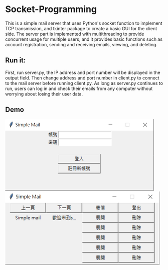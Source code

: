 # Socket-Programming

This is a simple mail server that uses Python's socket function to implement TCP transmission, and tkinter package to create a basic GUI for the client side. The server part is implemented with multithreading to provide concurrent usage for multiple users, and it provides basic functions such as account registration, sending and receiving emails, viewing, and deleting.

## Run it:

First, run server.py, the IP address and port number will be displayed in the output field. Then change address and port number in client.py to connect to the mail server before running client.py. As long as server.py continues to run, users can log in and check their emails from any computer without worrying about losing their user data.

## Demo
![image](https://github.com/JTR3267/Socket-Programming/blob/main/demo1.png)
![image](https://github.com/JTR3267/Socket-Programming/blob/main/demo2.png)
